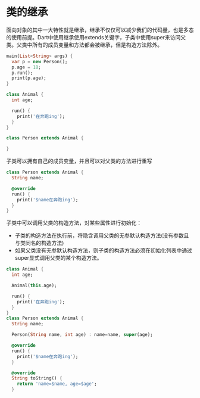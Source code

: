 # 类的继承
面向对象的其中一大特性就是继承，继承不仅仅可以减少我们的代码量，也是多态的使用前提。Dart中使用继承使用extends关键字，子类中使用super来访问父类。父类中所有的成员变量和方法都会被继承，但是构造方法除外。
```dart
main(List<String> args) {
  var p = new Person();
  p.age = 18;
  p.run();
  print(p.age);
}

class Animal {
  int age;

  run() {
    print('在奔跑ing');
  }
}

class Person extends Animal {

}
```
子类可以拥有自己的成员变量，并且可以对父类的方法进行重写
```dart
class Person extends Animal {
  String name;

  @override
  run() {
    print('$name在奔跑ing');
  }
}
```
子类中可以调用父类的构造方法，对某些属性进行初始化：
* 子类的构造方法在执行前，将隐含调用父类的无参默认构造方法(没有参数且与类同名的构造方法)
* 如果父类没有无参默认构造方法，则子类的构造方法必须在初始化列表中通过super显式调用父类的某个构造方法。

```dart
class Animal {
  int age;

  Animal(this.age);

  run() {
    print('在奔跑ing');
  }
}
class Person extends Animal {
  String name;

  Person(String name, int age) : name=name, super(age);

  @override
  run() {
    print('$name在奔跑ing');
  }

  @override
  String toString() {
    return 'name=$name, age=$age';
  }
```

